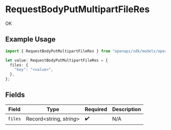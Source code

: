 # RequestBodyPutMultipartFileRes

OK

## Example Usage

```typescript
import { RequestBodyPutMultipartFileRes } from "openapi/sdk/models/operations";

let value: RequestBodyPutMultipartFileRes = {
  files: {
    "key": "<value>",
  },
};
```

## Fields

| Field                    | Type                     | Required                 | Description              |
| ------------------------ | ------------------------ | ------------------------ | ------------------------ |
| `files`                  | Record<string, *string*> | :heavy_check_mark:       | N/A                      |
